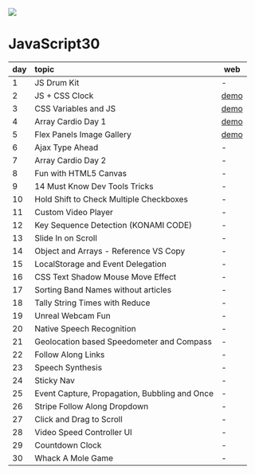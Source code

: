 ![](https://javascript30.com/images/JS3-social-share.png)

# JavaScript30

| day | topic                                         | web                                                                               |
| --- | :-------------------------------------------- | --------------------------------------------------------------------------------- |
| 1   | JS Drum Kit                                   | -                                                                             |
| 2   | JS + CSS Clock                                | [demo](https://afa0304.github.io/js30/02%20-%20JS%20and%20CSS%20Clock/)                                                                                   |
| 3   | CSS Variables and JS                          | [demo](https://afa0304.github.io/js30/03%20-%20CSS%20Variables/)                                                                                 |
| 4   | Array Cardio Day 1                            | [demo](https://afa0304.github.io/js30/04%20-%20Array%20Cardio%20Day%201/)                                                                                   |
| 5   | Flex Panels Image Gallery                     | [demo](https://afa0304.github.io/js30/05%20-%20Flex%20Panel%20Gallery)                                                                                 |
| 6   | Ajax Type Ahead                               | -                                                                                 |
| 7   | Array Cardio Day 2                            | -                                                                                 |
| 8   | Fun with HTML5 Canvas                         | -                                                                                 |
| 9   | 14 Must Know Dev Tools Tricks                 | -                                                                                 |
| 10  | Hold Shift to Check Multiple Checkboxes       | -                                                                                 |
| 11  | Custom Video Player                           | -                                                                                 |
| 12  | Key Sequence Detection (KONAMI CODE)          | -                                                                                 |
| 13  | Slide In on Scroll                            | -                                                                                 |
| 14  | Object and Arrays - Reference VS Copy         | -                                                                                 |
| 15  | LocalStorage and Event Delegation             | -                                                                                 |
| 16  | CSS Text Shadow Mouse Move Effect             | -                                                                                 |
| 17  | Sorting Band Names without articles           | -                                                                                 |
| 18  | Tally String Times with Reduce                | -                                                                                 |
| 19  | Unreal Webcam Fun                             | -                                                                                 |
| 20  | Native Speech Recognition                     | -                                                                                 |
| 21  | Geolocation based Speedometer and Compass     | -                                                                                 |
| 22  | Follow Along Links                            | -                                                                                 |
| 23  | Speech Synthesis                              | -                                                                                 |
| 24  | Sticky Nav                                    | -                                                                                 |
| 25  | Event Capture, Propagation, Bubbling and Once | -                                                                                 |
| 26  | Stripe Follow Along Dropdown                  | -                                                                                 |
| 27  | Click and Drag to Scroll                      | -                                                                                 |
| 28  | Video Speed Controller UI                     | -                                                                                 |
| 29  | Countdown Clock                               | -                                                                                 |
| 30  | Whack A Mole Game                             | -                                                                                 |
